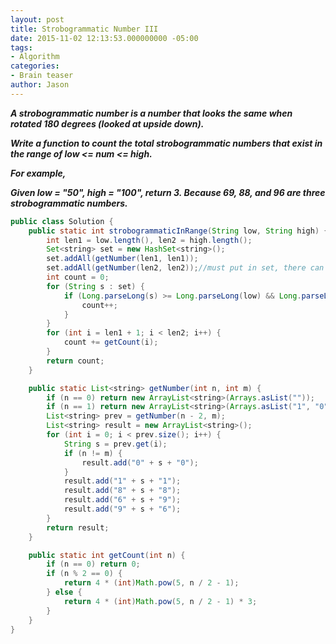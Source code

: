 ```yaml
---
layout: post
title: Strobogrammatic Number III
date: 2015-11-02 12:13:53.000000000 -05:00
tags:
- Algorithm
categories:
- Brain teaser
author: Jason
---
```

<p><strong><em>A strobogrammatic number is a number that looks the same when rotated 180 degrees (looked at upside down).</p>

Write a function to count the total strobogrammatic numbers that exist in the range of low &lt;= num &lt;= high.</p>
For example,</p>
Given low = "50", high = "100", return 3. Because 69, 88, and 96 are three strobogrammatic numbers.</em></strong></p>
``` java
public class Solution {
    public static int strobogrammaticInRange(String low, String high) {
        int len1 = low.length(), len2 = high.length();
        Set<string> set = new HashSet<string>();
        set.addAll(getNumber(len1, len1));
        set.addAll(getNumber(len2, len2));//must put in set, there can be duplicates in each list from len1 and len2, eg: len1 = len2
        int count = 0;
        for (String s : set) {
            if (Long.parseLong(s) >= Long.parseLong(low) && Long.parseLong(s) <= Long.parseLong(high)) {
                count++;
            }
        }
        for (int i = len1 + 1; i < len2; i++) {
            count += getCount(i);
        }
        return count;
    }

    public static List<string> getNumber(int n, int m) {
        if (n == 0) return new ArrayList<string>(Arrays.asList(""));
        if (n == 1) return new ArrayList<string>(Arrays.asList("1", "0", "8"));
        List<string> prev = getNumber(n - 2, m);
        List<string> result = new ArrayList<string>();
        for (int i = 0; i < prev.size(); i++) {
            String s = prev.get(i);
            if (n != m) {
                result.add("0" + s + "0");
            }
            result.add("1" + s + "1");
            result.add("8" + s + "8");
            result.add("6" + s + "9");
            result.add("9" + s + "6");
        }
        return result;
    }

    public static int getCount(int n) {
        if (n == 0) return 0;
        if (n % 2 == 0) {
            return 4 * (int)Math.pow(5, n / 2 - 1);
        } else {
            return 4 * (int)Math.pow(5, n / 2 - 1) * 3;
        }
    }
}
```
